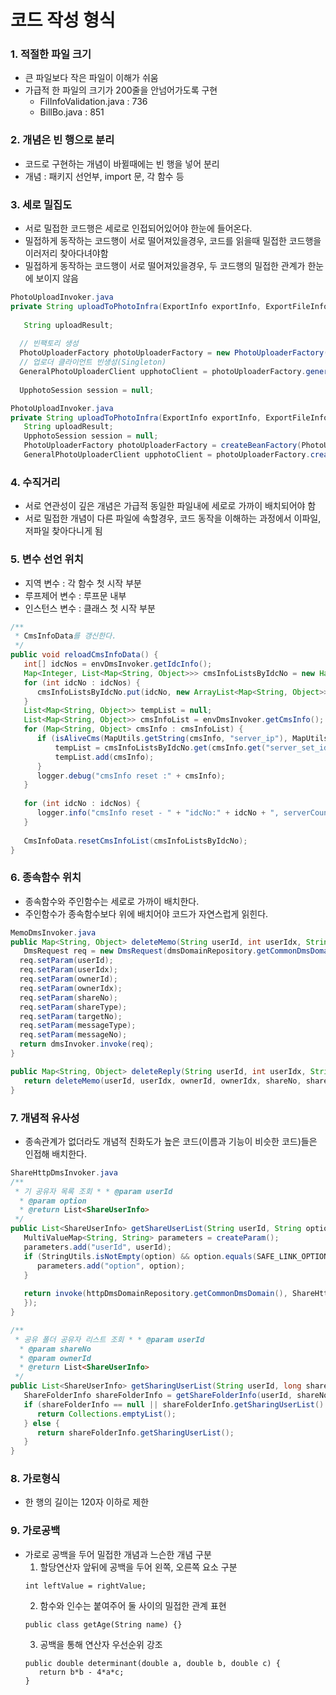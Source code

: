 # 코드 작성 형식
### 1. 적절한 파일 크기
* 큰 파일보다 작은 파일이 이해가 쉬움
* 가급적 한 파일의 크기가 200줄을 안넘어가도록 구현
   * FilInfoValidation.java : 736
   * BillBo.java : 851
### 2. 개념은 빈 행으로 분리
* 코드로 구현하는 개념이 바뀔때에는 빈 행을 넣어 분리
* 개념 : 패키지 선언부, import 문, 각 함수 등
### 3. 세로 밀집도
* 서로 밀접한 코드행은 세로로 인접되어있어야 한눈에 들어온다.
* 밀접하게 동작하는 코드행이 서로 떨어져있을경우, 코드를 읽을때 밀접한 코드행을 이러저리 찾아다녀야함
* 밀접하게 동작하는 코드행이 서로 떨어져있을경우, 두 코드행의 밀접한 관계가 한눈에 보이지 않음
```JAVA
PhotoUploadInvoker.java
private String uploadToPhotoInfra(ExportInfo exportInfo, ExportFileInfo exportFileInfo, PhotoServiceInfo photoServiceInfo, ClientHttpResponse response) {  
  
   String uploadResult;  
  
  // 빈팩토리 생성  
  PhotoUploaderFactory photoUploaderFactory = new PhotoUploaderFactory(photoServiceInfo.getServiceUrl(), photoServiceInfo.getSname(), photoServiceInfo.getApiKey());  
  // 업로더 클라이언트 빈생성(Singleton)  
  GeneralPhotoUploaderClient upphotoClient = photoUploaderFactory.generalPhotoUploaderClient();  
  
  UpphotoSession session = null;
```
```JAVA
PhotoUploadInvoker.java
private String uploadToPhotoInfra(ExportInfo exportInfo, ExportFileInfo exportFileInfo, PhotoServiceInfo photoServiceInfo, ClientHttpResponse response) {  
   String uploadResult;  
   UpphotoSession session = null;
   PhotoUploaderFactory photoUploaderFactory = createBeanFactory(PhotoUploaderFactory.class, photoServiceInfo);
   GeneralPhotoUploaderClient upphotoClient = photoUploaderFactory.createPhotoUploaderClientBean();  
```
### 4. 수직거리
* 서로 연관성이 깊은 개념은 가급적 동일한 파일내에 세로로 가까이 배치되어야 함
* 서로 밀접한 개념이 다른 파일에 속할경우, 코드 동작을 이해하는 과정에서 이파일, 저파일 찾아다니게 됨
### 5. 변수 선언 위치
* 지역 변수 : 각 함수 첫 시작 부분
* 루프제어 변수 : 루프문 내부
* 인스턴스 변수 : 클래스 첫 시작 부분
```JAVA
/**  
 * CmsInfoData를 갱신한다. 
 */
public void reloadCmsInfoData() {  
   int[] idcNos = envDmsInvoker.getIdcInfo();  
   Map<Integer, List<Map<String, Object>>> cmsInfoListsByIdcNo = new HashMap<Integer, List<Map<String, Object>>>();  
   for (int idcNo : idcNos) {
	  cmsInfoListsByIdcNo.put(idcNo, new ArrayList<Map<String, Object>>());  
   }  
   List<Map<String, Object>> tempList = null;  
   List<Map<String, Object>> cmsInfoList = envDmsInvoker.getCmsInfo();
   for (Map<String, Object> cmsInfo : cmsInfoList) {
	  if (isAliveCms(MapUtils.getString(cmsInfo, "server_ip"), MapUtils.getString(cmsInfo, "service_port"))) {
		  tempList = cmsInfoListsByIdcNo.get(cmsInfo.get("server_set_idc_no"));
		  tempList.add(cmsInfo);  
	  }  
      logger.debug("cmsInfo reset :" + cmsInfo);
   }  
  
   for (int idcNo : idcNos) {  
      logger.info("cmsInfo reset - " + "idcNo:" + idcNo + ", serverCount:" + cmsInfoListsByIdcNo.get(idcNo).size());  
   }  
  
   CmsInfoData.resetCmsInfoList(cmsInfoListsByIdcNo);  
}
```
### 6. 종속함수 위치
* 종속함수와 주인함수는 세로로 가까이 배치한다.
* 주인함수가 종속함수보다 위에 배치어야 코드가 자연스럽게 읽힌다.
```JAVA
MemoDmsInvoker.java
public Map<String, Object> deleteMemo(String userId, int userIdx, String ownerId, int ownerIdx, long shareNo, int shareType, long targetNo, int messageType, long messageNo) {  
   DmsRequest req = new DmsRequest(dmsDomainRepository.getCommonDmsDomainId(), DmsCommand.REMOVE_SHARE_MESSAGE);  
  req.setParam(userId);  
  req.setParam(userIdx);  
  req.setParam(ownerId);  
  req.setParam(ownerIdx);  
  req.setParam(shareNo);  
  req.setParam(shareType);  
  req.setParam(targetNo);  
  req.setParam(messageType);  
  req.setParam(messageNo);  
  return dmsInvoker.invoke(req);  
}  

public Map<String, Object> deleteReply(String userId, int userIdx, String ownerId, int ownerIdx, long shareNo, int shareType, long targetNo, long messageNo) {  
   return deleteMemo(userId, userIdx, ownerId, ownerIdx, shareNo, shareType, targetNo, MESSAGE_TYPE_REPLY, messageNo);  
}
```
### 7. 개념적 유사성
* 종속관계가 없더라도 개념적 친화도가 높은 코드(이름과 기능이 비슷한 코드)들은 인접해 배치한다.
```JAVA
ShareHttpDmsInvoker.java
/**  
 * 기 공유자 목록 조회 * * @param userId  
  * @param option  
  * @return List<ShareUserInfo>  
 */  
public List<ShareUserInfo> getShareUserList(String userId, String option) {  
   MultiValueMap<String, String> parameters = createParam();
   parameters.add("userId", userId);  
   if (StringUtils.isNotEmpty(option) && option.equals(SAFE_LINK_OPTION)) {  
      parameters.add("option", option);  
   }  
  
   return invoke(httpDmsDomainRepository.getCommonDmsDomain(), ShareHttpDmsCommand.GET_ALREADY_SHARE_USER_LIST, parameters, new TypeReference<HttpDmsResult<List<ShareUserInfo>>>() {  
   });  
}

/**  
 * 공유 폴더 공유자 리스트 조회 * * @param userId  
  * @param shareNo  
  * @param ownerId  
  * @return List<ShareUserInfo>  
 */  
public List<ShareUserInfo> getSharingUserList(String userId, long shareNo, String ownerId) {  
   ShareFolderInfo shareFolderInfo = getShareFolderInfo(userId, shareNo, ownerId);  
   if (shareFolderInfo == null || shareFolderInfo.getSharingUserList() == null) {  
      return Collections.emptyList();  
   } else {  
      return shareFolderInfo.getSharingUserList();  
   }  
}
```

### 8. 가로형식
* 한 행의 길이는 120자 이하로 제한

### 9. 가로공백
* 가로로 공백을 두어 밀접한 개념과 느슨한 개념 구분
   1. 할당연산자 앞뒤에 공백을 두어 왼쪽, 오른쪽 요소 구분
   ```
   int leftValue = rightValue;
   ```
   2. 함수와 인수는 붙여주어 둘 사이의 밀접한 관계 표현
   ```
   public class getAge(String name) {}
  ```
   3. 공백을 통해 연산자 우선순위 강조
   ```
   public double determinant(double a, double b, double c) {
      return b*b - 4*a*c;
   }
   ```


<!--stackedit_data:
eyJoaXN0b3J5IjpbLTEzNDg4ODQ4ODhdfQ==
-->